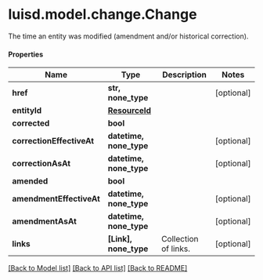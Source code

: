 # luisd.model.change.Change

The time an entity was modified (amendment and/or historical correction).

#### Properties
Name | Type | Description | Notes
------------ | ------------- | ------------- | -------------
**href** | **str, none_type** |  | [optional] 
**entityId** | [**ResourceId**](ResourceId.md) |  | 
**corrected** | **bool** |  | 
**correctionEffectiveAt** | **datetime, none_type** |  | [optional] 
**correctionAsAt** | **datetime, none_type** |  | [optional] 
**amended** | **bool** |  | 
**amendmentEffectiveAt** | **datetime, none_type** |  | [optional] 
**amendmentAsAt** | **datetime, none_type** |  | [optional] 
**links** | **[Link], none_type** | Collection of links. | [optional] 

[[Back to Model list]](../../README.md#documentation-for-models) [[Back to API list]](../../README.md#documentation-for-api-endpoints) [[Back to README]](../../README.md)

